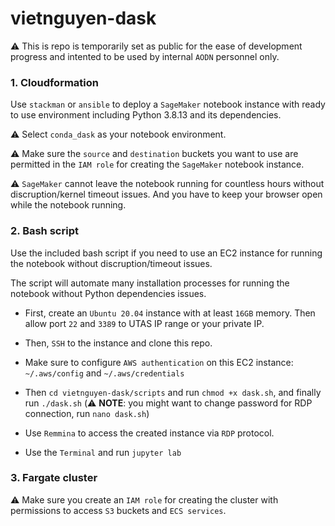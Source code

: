 # vietnguyen-dask
:warning: This is repo is temporarily set as public for the ease of development progress and intented to be used by internal `AODN` personnel only.


### 1. Cloudformation
Use `stackman` or `ansible` to deploy a `SageMaker` notebook instance with ready to use environment including Python 3.8.13 and its dependencies.

:warning: Select `conda_dask` as your notebook environment.

:warning: Make sure the `source` and `destination` buckets you want to use are permitted in the `IAM role` for creating the `SageMaker` notebook instance.

:warning: `SageMaker` cannot leave the notebook running for countless hours without discruption/kernel timeout issues. And you have to keep your browser open while the notebook running. 


### 2. Bash script
Use the included bash script if you need to use an EC2 instance for running the notebook without discruption/timeout issues.

The script will automate many installation processes for running the notebook without Python dependencies issues.

- First, create an `Ubuntu 20.04` instance with at least `16GB` memory. Then allow port `22` and `3389` to UTAS IP range or your private IP.

- Then, `SSH` to the instance and clone this repo.

- Make sure to configure `AWS authentication` on this EC2 instance: `~/.aws/config` and `~/.aws/credentials`

- Then `cd vietnguyen-dask/scripts` and run `chmod +x dask.sh`, and finally run `./dask.sh` (:warning: **NOTE**: you might want to change password for RDP connection, run `nano dask.sh`)

- Use `Remmina` to access the created instance via `RDP` protocol.

- Use the `Terminal` and run `jupyter lab`

### 3. Fargate cluster
:warning: Make sure you create an `IAM role` for creating the cluster with permissions to access `S3` buckets and `ECS services`.
